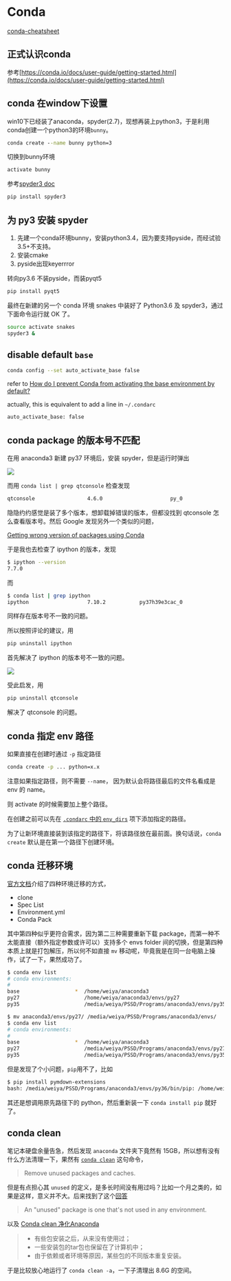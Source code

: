 # Conda

[conda-cheatsheet](conda-cheatsheet.pdf)

## 正式认识conda

参考[https://conda.io/docs/user-guide/getting-started.html](https://conda.io/docs/user-guide/getting-started.html)

## conda 在window下设置

win10下已经装了anaconda，spyder(2.7)，现想再装上python3，于是利用conda创建一个python3的环境`bunny`。

```cmd
conda create --name bunny python=3
```

切换到bunny环境

```cmd
activate bunny
```

参考[spyder3 doc](https://pythonhosted.org/spyder/installation.html)

```cmd
pip install spyder3
```

## 为 py3 安装 spyder

1. 先建一个conda环境bunny，安装python3.4，因为要支持pyside，而经试验3.5+不支持。
2. 安装cmake
3. pyside出现keyerrror

转向py3.6
不装pyside，而装pyqt5
```bash
pip install pyqt5
```

最终在新建的另一个 conda 环境 snakes 中装好了 Python3.6 及 spyder3，通过下面命令运行就 OK 了。

```bash
source activate snakes
spyder3 &
```

## disable default `base`

```bash
conda config --set auto_activate_base false
```

refer to [How do I prevent Conda from activating the base environment by default?](https://stackoverflow.com/questions/54429210/how-do-i-prevent-conda-from-activating-the-base-environment-by-default)

actually, this is equivalent to add a line in `~/.condarc`

```bash
auto_activate_base: false
```

## conda package 的版本号不匹配

在用 anaconda3 新建 py37 环境后，安装 spyder，但是运行时弹出

![](spyder-qtconsole.png)

而用 `conda list | grep qtconsole` 检查发现

```bash
qtconsole                 4.6.0                      py_0
```

隐隐约约感觉是装了多个版本，想卸载掉错误的版本，但都没找到 qtconsole 怎么查看版本号。然后 Google 发现另外一个类似的问题，

[Getting wrong version of packages using Conda](https://stackoverflow.com/questions/55350956/getting-wrong-version-of-packages-using-conda)

于是我也去检查了 ipython 的版本，发现

```bash
$ ipython --version
7.7.0
```

而

```bash
$ conda list | grep ipython
ipython                   7.10.2           py37h39e3cac_0
```

同样存在版本号不一致的问题。

所以按照评论的建议，用

```bash
pip uninstall ipython
```

首先解决了 ipython 的版本号不一致的问题。

![](ipython.png)

受此启发，用

```bash
pip uninstall qtconsole
```

解决了 qtconsole 的问题。

## conda 指定 env 路径

如果直接在创建时通过 `-p` 指定路径

```bash
conda create -p ... python=x.x
```

注意如果指定路径，则不需要 `--name`， 因为默认会将路径最后的文件名看成是 env 的 name。

则 activate 的时候需要加上整个路径。

在创建之前可以先在 [`.condarc` 中的 `env_dirs`](https://docs.conda.io/projects/conda/en/latest/user-guide/configuration/use-condarc.html#specify-environment-directories-envs-dirs) 项下添加指定的路径。

为了让新环境直接装到该指定的路径下，将该路径放在最前面。换句话说，`conda create` 默认是在第一个路径下创建环境。

## conda 迁移环境

[官方文档](https://www.anaconda.com/blog/moving-conda-environments)介绍了四种环境迁移的方式，

- clone
- Spec List
- Environment.yml
- Conda Pack

其中第四种似乎更符合需求，因为第二三种需要重新下载 package，而第一种不太能直接（额外指定参数或许可以）支持多个 envs folder 间的切换，但是第四种本质上就是打包解压，所以何不如直接 `mv` 移动呢，毕竟我是在同一台电脑上操作，试了一下，果然成功了。

```bash
$ conda env list
# conda environments:
#
base                  *  /home/weiya/anaconda3
py27                     /home/weiya/anaconda3/envs/py27
py35                     /media/weiya/PSSD/Programs/anaconda3/envs/py35

$ mv anaconda3/envs/py27/ /media/weiya/PSSD/Programs/anaconda3/envs/
$ conda env list
# conda environments:
#
base                  *  /home/weiya/anaconda3
py27                     /media/weiya/PSSD/Programs/anaconda3/envs/py27
py35                     /media/weiya/PSSD/Programs/anaconda3/envs/py35
```

但是发现了个小问题，`pip`用不了，比如

```bash
$ pip install pymdown-extensions
bash: /media/weiya/PSSD/Programs/anaconda3/envs/py36/bin/pip: /home/weiya/anaconda3/envs/py36/bin/python: bad interpreter: No such file or directory
```

其还是想调用原先路径下的 python，然后重新装一下 `conda install pip` 就好了。

## conda clean

笔记本硬盘余量告急，然后发现 `anaconda` 文件夹下竟然有 15GB，所以想有没有什么方法清理一下，果然有 [`conda clean`](https://docs.conda.io/projects/conda/en/latest/commands/clean.html) 这句命令，

> Remove unused packages and caches.

但是有点担心其 `unused` 的定义，是多长时间没有用过吗？比如一个月之类的，如果是这样，意义并不大。后来找到了这个[回答](https://stackoverflow.com/questions/51960539/where-does-conda-clean-remove-packages-from)

> An "unused" package is one that's not used in any environment.

以及 [Conda clean 净化Anaconda](https://www.jianshu.com/p/f14ac62bef99)

> - 有些包安装之后，从来没有使用过；
> - 一些安装包的tar包也保留在了计算机中；
> - 由于依赖或者环境等原因，某些包的不同版本重复安装。

于是比较放心地运行了 `conda clean -a`，一下子清理出 8.6G 的空间。
